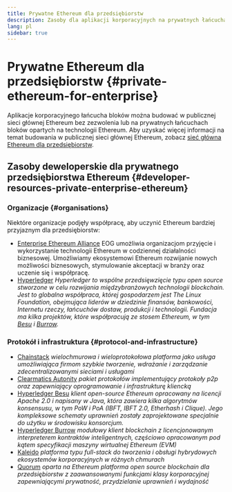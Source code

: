 ```yaml
---
title: Prywatne Ethereum dla przedsiębiorstw
description: Zasoby dla aplikacji korporacyjnych na prywatnych łańcuchach bloków Ethereum.
lang: pl
sidebar: true
---
```


# Prywatne Ethereum dla przedsiębiorstw {#private-ethereum-for-enterprise}

Aplikacje korporacyjnego łańcucha bloków można budować w publicznej sieci głównej Ethereum bez zezwolenia lub na prywatnych łańcuchach bloków opartych na technologii Ethereum. Aby uzyskać więcej informacji na temat budowania w publicznej sieci głównej Ethereum, zobacz [sieć główna Ethereum dla przedsiębiorstw](/enterprise/).

## Zasoby deweloperskie dla prywatnego przedsiębiorstwa Ethereum {#developer-resources-private-enterprise-ethereum}

### Organizacje {#organisations}

Niektóre organizacje podjęły współpracę, aby uczynić Ethereum bardziej przyjaznym dla przedsiębiorstw:

- [Enterprise Ethereum Alliance](https://entethalliance.org/) EOG umożliwia organizacjom przyjęcie i wykorzystanie technologii Ethereum w codziennej działalności biznesowej. Umożliwiamy ekosystemowi Ethereum rozwijanie nowych możliwości biznesowych, stymulowanie akceptacji w branży oraz uczenie się i współpracę.
- [Hyperledger](https://hyperledger.org) _Hyperledger to wspólne przedsięwzięcie typu open source stworzone w celu rozwijania międzybranżowych technologii blockchain. Jest to globalna współpraca, której gospodarzem jest The Linux Foundation, obejmująca liderów w dziedzinie finansów, bankowości, Internetu rzeczy, łańcuchów dostaw, produkcji i technologii. Fundacja ma kilka projektów, które współpracują ze stosem Ethereum, w tym [Besu](https://www.hyperledger.org/use/besu) i [Burrow](https://www.hyperledger.org/projects/hyperledger-burrow)._

### Protokół i infrastruktura {#protocol-and-infrastructure}

- [Chainstack](https://chainstack.com/) _wielochmurowa i wieloprotokołowa platforma jako usługa umożliwiająca firmom szybkie tworzenie, wdrażanie i zarządzanie zdecentralizowanymi sieciami i usługami_
- [Clearmatics Autonity](https://www.clearmatics.com/about/) _pakiet protokołów implementujący protokoły p2p oraz zapewniający oprogramowanie i infrastrukturę kliencką_
- [Hyperledger Besu](https://www.hyperledger.org/use/besu) <em x-id="4">klient open-source Ethereum opracowany na licencji Apache 2.0 i napisany w Java, która zawiera kilka algorytmów konsensusu, w tym PoW i PoA (IBFT, IBFT 2.0, Etherhash i Clique). Jego kompleksowe schematy uprawnień zostały zaprojektowane specjalnie do użytku w środowisku konsorcjum.</em>
- [Hyperledger Burrow](https://www.hyperledger.org/projects/hyperledger-burrow) _modułowy klient blockchain z licencjonowanym interpreterem kontraktów inteligentnych, częściowo opracowanym pod kątem specyfikacji maszyny wirtualnej Ethereum (EVM)_
- [Kaleido](https://kaleido.io/) _platforma typu full-stack do tworzenia i obsługi hybrydowych ekosystemów korporacyjnych w różnych chmurach_
- [Quorum](https://consensys.net/quorum/) _oparta na Ethereum platforma open source blockchain dla przedsiębiorstw z zaawansowanymi funkcjami klasy korporacyjnej zapewniającymi prywatność, przydzielanie uprawnień i wydajność_
